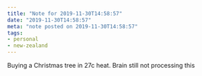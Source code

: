 ```yaml
---
title: "Note for 2019-11-30T14:58:57"
date: "2019-11-30T14:58:57"
meta: "note posted on 2019-11-30T14:58:57"
tags:
- personal
- new-zealand
---
```

Buying a Christmas tree in 27c heat. Brain still not processing this
